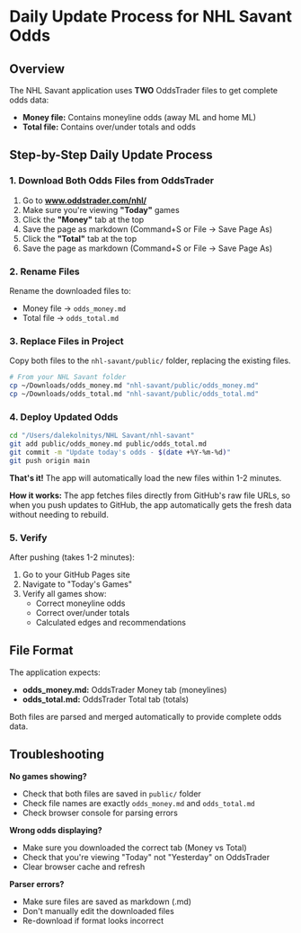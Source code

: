 # Daily Update Process for NHL Savant Odds

## Overview
The NHL Savant application uses **TWO** OddsTrader files to get complete odds data:
- **Money file:** Contains moneyline odds (away ML and home ML)
- **Total file:** Contains over/under totals and odds

## Step-by-Step Daily Update Process

### 1. Download Both Odds Files from OddsTrader

1. Go to **www.oddstrader.com/nhl/**
2. Make sure you're viewing **"Today"** games
3. Click the **"Money"** tab at the top
4. Save the page as markdown (Command+S or File → Save Page As)
5. Click the **"Total"** tab at the top
6. Save the page as markdown (Command+S or File → Save Page As)

### 2. Rename Files

Rename the downloaded files to:
- Money file → `odds_money.md`
- Total file → `odds_total.md`

### 3. Replace Files in Project

Copy both files to the `nhl-savant/public/` folder, replacing the existing files.

```bash
# From your NHL Savant folder
cp ~/Downloads/odds_money.md "nhl-savant/public/odds_money.md"
cp ~/Downloads/odds_total.md "nhl-savant/public/odds_total.md"
```

### 4. Deploy Updated Odds

```bash
cd "/Users/dalekolnitys/NHL Savant/nhl-savant"
git add public/odds_money.md public/odds_total.md
git commit -m "Update today's odds - $(date +%Y-%m-%d)"
git push origin main
```

**That's it!** The app will automatically load the new files within 1-2 minutes.

**How it works:** The app fetches files directly from GitHub's raw file URLs, so when you push updates to GitHub, the app automatically gets the fresh data without needing to rebuild.

### 5. Verify

After pushing (takes 1-2 minutes):
1. Go to your GitHub Pages site
2. Navigate to "Today's Games"
3. Verify all games show:
   - Correct moneyline odds
   - Correct over/under totals
   - Calculated edges and recommendations

## File Format

The application expects:
- **odds_money.md:** OddsTrader Money tab (moneylines)
- **odds_total.md:** OddsTrader Total tab (totals)

Both files are parsed and merged automatically to provide complete odds data.

## Troubleshooting

**No games showing?**
- Check that both files are saved in `public/` folder
- Check file names are exactly `odds_money.md` and `odds_total.md`
- Check browser console for parsing errors

**Wrong odds displaying?**
- Make sure you downloaded the correct tab (Money vs Total)
- Check that you're viewing "Today" not "Yesterday" on OddsTrader
- Clear browser cache and refresh

**Parser errors?**
- Make sure files are saved as markdown (.md)
- Don't manually edit the downloaded files
- Re-download if format looks incorrect
